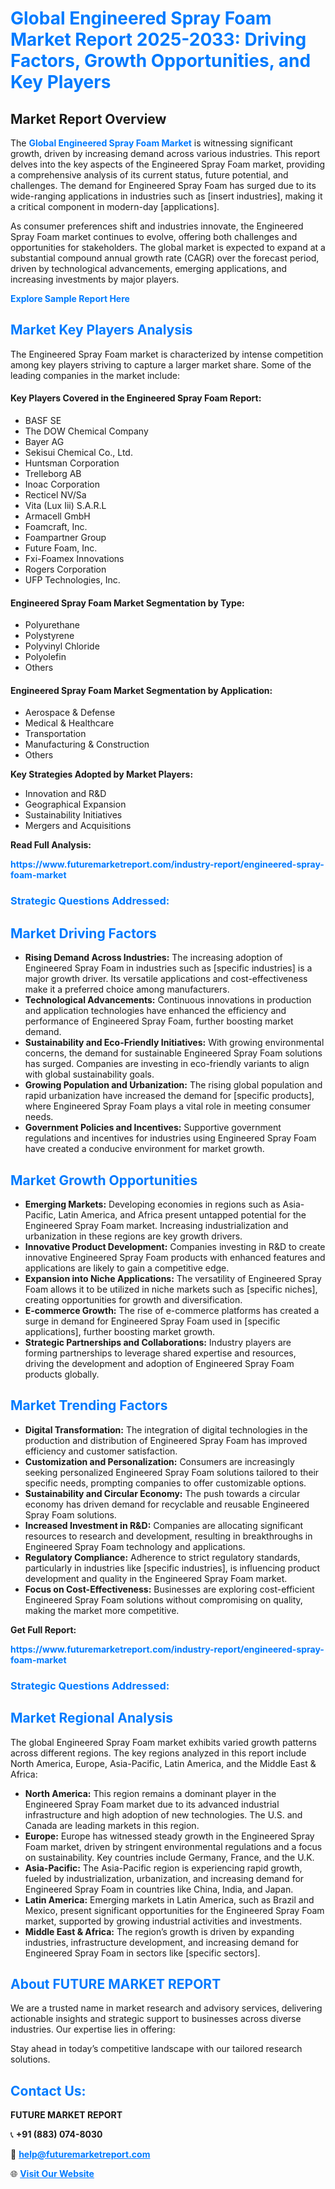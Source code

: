 <h1 style="color: #007BFF;">Global Engineered Spray Foam Market Report 2025-2033: Driving Factors, Growth Opportunities, and Key Players</h1>

<section id="overview">
<h2>Market Report Overview</h2>
<p>The <a href="https://www.futuremarketreport.com/industry-report/engineered-spray-foam-market" style="color: #007BFF; text-decoration: none;"><strong>Global Engineered Spray Foam Market</strong></a> is witnessing significant growth, driven by increasing demand across various industries. This report delves into the key aspects of the Engineered Spray Foam market, providing a comprehensive analysis of its current status, future potential, and challenges. The demand for Engineered Spray Foam has surged due to its wide-ranging applications in industries such as [insert industries], making it a critical component in modern-day [applications].</p>
<p>As consumer preferences shift and industries innovate, the Engineered Spray Foam market continues to evolve, offering both challenges and opportunities for stakeholders. The global market is expected to expand at a substantial compound annual growth rate (CAGR) over the forecast period, driven by technological advancements, emerging applications, and increasing investments by major players.</p>
</section>

<section id="overview">
<p><a href="https://www.futuremarketreport.com/request-sample/reportId=54064" style="color: #007BFF; text-decoration: none;"><strong>Explore Sample Report Here</strong></a></p>
</section>

<section id="key-players">
<h2 style="color: #007BFF;">Market Key Players Analysis</h2>
<p>The Engineered Spray Foam market is characterized by intense competition among key players striving to capture a larger market share. Some of the leading companies in the market include:</p>
<h4>Key Players Covered in the Engineered Spray Foam Report:</h4>
<ul><li>BASF SE</li><li>The DOW Chemical Company</li><li>Bayer AG</li><li>Sekisui Chemical Co., Ltd.</li><li>Huntsman Corporation</li><li>Trelleborg AB</li><li>Inoac Corporation</li><li>Recticel NV/Sa</li><li>Vita (Lux Iii) S.A.R.L</li><li>Armacell GmbH</li><li>Foamcraft, Inc.</li><li>Foampartner Group</li><li>Future Foam, Inc.</li><li>Fxi-Foamex Innovations</li><li>Rogers Corporation</li><li>UFP Technologies, Inc.</li></ul>
<h4>Engineered Spray Foam Market Segmentation by Type:</h4>
<ul><li>Polyurethane</li><li>Polystyrene</li><li>Polyvinyl Chloride</li><li>Polyolefin</li><li>Others</li></ul>

<h4>Engineered Spray Foam Market Segmentation by Application:</h4>
<ul><li>Aerospace &amp; Defense</li><li>Medical &amp; Healthcare</li><li>Transportation</li><li>Manufacturing &amp; Construction</li><li>Others</li></ul>
<p><strong>Key Strategies Adopted by Market Players:</strong></p>
<ul>
<li>Innovation and R&D</li>
<li>Geographical Expansion</li>
<li>Sustainability Initiatives</li>
<li>Mergers and Acquisitions</li>
</ul>
</section>

<section>
<p><strong>Read Full Analysis: </strong></p><a href="https://www.futuremarketreport.com/industry-report/engineered-spray-foam-market" style="color: #007BFF; text-decoration: none;"><strong>https://www.futuremarketreport.com/industry-report/engineered-spray-foam-market</strong></a>
<h3 style="color: #007BFF;">Strategic Questions Addressed:</h3>
</section>

<section id="driving-factors">
<h2 style="color: #007BFF;">Market Driving Factors</h2>
<ul>
<li><strong>Rising Demand Across Industries:</strong> The increasing adoption of Engineered Spray Foam in industries such as [specific industries] is a major growth driver. Its versatile applications and cost-effectiveness make it a preferred choice among manufacturers.</li>
<li><strong>Technological Advancements:</strong> Continuous innovations in production and application technologies have enhanced the efficiency and performance of Engineered Spray Foam, further boosting market demand.</li>
<li><strong>Sustainability and Eco-Friendly Initiatives:</strong> With growing environmental concerns, the demand for sustainable Engineered Spray Foam solutions has surged. Companies are investing in eco-friendly variants to align with global sustainability goals.</li>
<li><strong>Growing Population and Urbanization:</strong> The rising global population and rapid urbanization have increased the demand for [specific products], where Engineered Spray Foam plays a vital role in meeting consumer needs.</li>
<li><strong>Government Policies and Incentives:</strong> Supportive government regulations and incentives for industries using Engineered Spray Foam have created a conducive environment for market growth.</li>
</ul>
</section>

<section id="growth-opportunities">
<h2 style="color: #007BFF;">Market Growth Opportunities</h2>
<ul>
<li><strong>Emerging Markets:</strong> Developing economies in regions such as Asia-Pacific, Latin America, and Africa present untapped potential for the Engineered Spray Foam market. Increasing industrialization and urbanization in these regions are key growth drivers.</li>
<li><strong>Innovative Product Development:</strong> Companies investing in R&D to create innovative Engineered Spray Foam products with enhanced features and applications are likely to gain a competitive edge.</li>
<li><strong>Expansion into Niche Applications:</strong> The versatility of Engineered Spray Foam allows it to be utilized in niche markets such as [specific niches], creating opportunities for growth and diversification.</li>
<li><strong>E-commerce Growth:</strong> The rise of e-commerce platforms has created a surge in demand for Engineered Spray Foam used in [specific applications], further boosting market growth.</li>
<li><strong>Strategic Partnerships and Collaborations:</strong> Industry players are forming partnerships to leverage shared expertise and resources, driving the development and adoption of Engineered Spray Foam products globally.</li>
</ul>
</section>

<section id="trending-factors">
<h2 style="color: #007BFF;">Market Trending Factors</h2>
<ul>
<li><strong>Digital Transformation:</strong> The integration of digital technologies in the production and distribution of Engineered Spray Foam has improved efficiency and customer satisfaction.</li>
<li><strong>Customization and Personalization:</strong> Consumers are increasingly seeking personalized Engineered Spray Foam solutions tailored to their specific needs, prompting companies to offer customizable options.</li>
<li><strong>Sustainability and Circular Economy:</strong> The push towards a circular economy has driven demand for recyclable and reusable Engineered Spray Foam solutions.</li>
<li><strong>Increased Investment in R&D:</strong> Companies are allocating significant resources to research and development, resulting in breakthroughs in Engineered Spray Foam technology and applications.</li>
<li><strong>Regulatory Compliance:</strong> Adherence to strict regulatory standards, particularly in industries like [specific industries], is influencing product development and quality in the Engineered Spray Foam market.</li>
<li><strong>Focus on Cost-Effectiveness:</strong> Businesses are exploring cost-efficient Engineered Spray Foam solutions without compromising on quality, making the market more competitive.</li>
</ul>
</section>

<section>
<p><strong>Get Full Report: </strong></p><a href="https://www.futuremarketreport.com/industry-report/engineered-spray-foam-market" style="color: #007BFF; text-decoration: none;"><strong>https://www.futuremarketreport.com/industry-report/engineered-spray-foam-market</strong></a>
<h3 style="color: #007BFF;">Strategic Questions Addressed:</h3>
</section>


<section id="regional-analysis">
<h2 style="color: #007BFF;">Market Regional Analysis</h2>
<p>The global Engineered Spray Foam market exhibits varied growth patterns across different regions. The key regions analyzed in this report include North America, Europe, Asia-Pacific, Latin America, and the Middle East & Africa:</p>
<ul>
<li><strong>North America:</strong> This region remains a dominant player in the Engineered Spray Foam market due to its advanced industrial infrastructure and high adoption of new technologies. The U.S. and Canada are leading markets in this region.</li>
<li><strong>Europe:</strong> Europe has witnessed steady growth in the Engineered Spray Foam market, driven by stringent environmental regulations and a focus on sustainability. Key countries include Germany, France, and the U.K.</li>
<li><strong>Asia-Pacific:</strong> The Asia-Pacific region is experiencing rapid growth, fueled by industrialization, urbanization, and increasing demand for Engineered Spray Foam in countries like China, India, and Japan.</li>
<li><strong>Latin America:</strong> Emerging markets in Latin America, such as Brazil and Mexico, present significant opportunities for the Engineered Spray Foam market, supported by growing industrial activities and investments.</li>
<li><strong>Middle East & Africa:</strong> The region’s growth is driven by expanding industries, infrastructure development, and increasing demand for Engineered Spray Foam in sectors like [specific sectors].</li>
</ul>
</section>

<footer>
<h2 style="color: #007BFF;">About FUTURE MARKET REPORT</h2>
<p>We are a trusted name in market research and advisory services, delivering actionable insights and strategic support to businesses across diverse industries. Our expertise lies in offering:</p>

<p>Stay ahead in today’s competitive landscape with our tailored research solutions.</p>

<h2 style="color: #007BFF;">Contact Us:</h2>
<p><strong>FUTURE MARKET REPORT</strong></p>
<p>📞 <strong>+91 (883) 074-8030</strong></p>
<p>📧 <strong><a href="mailto:help@futuremarketreport.com" style="color: #007BFF;">help@futuremarketreport.com</a></strong></p>
<p>🌐 <strong><a href="https://www.futuremarketreport.com/" style="color: #007BFF;">Visit Our Website</a></strong></p>
</footer>